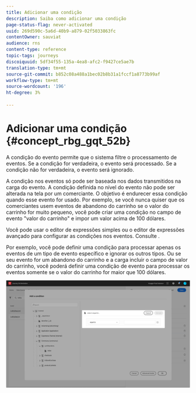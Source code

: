 ```yaml
---
title: Adicionar uma condição
description: Saiba como adicionar uma condição
page-status-flag: never-activated
uuid: 269d590c-5a6d-40b9-a879-02f5033863fc
contentOwner: sauviat
audience: rns
content-type: reference
topic-tags: journeys
discoiquuid: 5df34f55-135a-4ea8-afc2-f9427ce5ae7b
translation-type: tm+mt
source-git-commit: b852c08a488a1bec02b8b31a1fccf1a8773b99af
workflow-type: tm+mt
source-wordcount: '196'
ht-degree: 3%

---
```




# Adicionar uma condição {#concept_rbg_gqt_52b}

A condição do evento permite que o sistema filtre o processamento de eventos. Se a condição for verdadeira, o evento será processado. Se a condição não for verdadeira, o evento será ignorado.

A condição nos eventos só pode ser baseada nos dados transmitidos na carga do evento. A condição definida no nível do evento não pode ser alterada na tela por um comerciante. O objetivo é endurecer essa condição quando esse evento for usado. Por exemplo, se você nunca quiser que os comerciantes usem eventos de abandono do carrinho se o valor do carrinho for muito pequeno, você pode criar uma condição no campo de evento &quot;valor do carrinho&quot; e impor um valor acima de 100 dólares.

Você pode usar o editor de expressões simples ou o editor de expressões avançado para configurar as condições nos eventos. Consulte [](../expression/expressionadvanced.md).

Por exemplo, você pode definir uma condição para processar apenas os eventos de um tipo de evento específico e ignorar os outros tipos. Ou se seu evento for um abandono do carrinho e a carga incluir o campo de valor do carrinho, você poderá definir uma condição de evento para processar os eventos somente se o valor do carrinho for maior que 100 dólares.

![](../assets/journey78.png)
